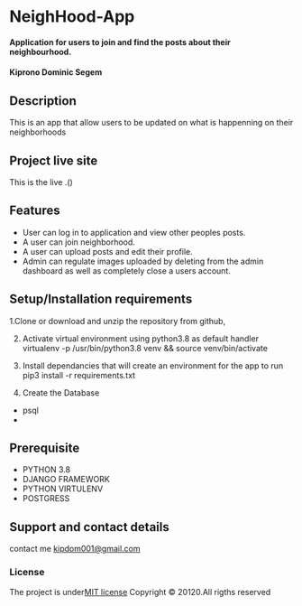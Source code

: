 # NeighHood-App
#### Application for users to join and find the posts about their neighbourhood.
####  **Kiprono Dominic Segem**

## Description
This is an app that allow users to be updated on what is happenning on their neighborhoods

## Project live site
  This is the live .()
 
 
 
## Features
* User can log in to application and view other peoples posts.
* A user can join neighborhood.
* A user can upload posts and edit their profile.
* Admin can regulate images uploaded by deleting from the admin dashboard as well as completely close a users account.







## Setup/Installation requirements
1.Clone or download and unzip the repository from github,

2. Activate virtual environment using python3.8 as default handler virtualenv -p /usr/bin/python3.8 venv && source venv/bin/activate

3. Install dependancies that will create an environment for the app to run pip3 install -r requirements.txt
4. Create the Database
- psql
-

## Prerequisite
* PYTHON 3.8
* DJANGO FRAMEWORK
* PYTHON VIRTULENV
* POSTGRESS
## Support and contact details
contact me kipdom001@gmail.com
### License
The project is under[MIT license](LICENSE)
Copyright &copy; 20120.All rigths reserved
  